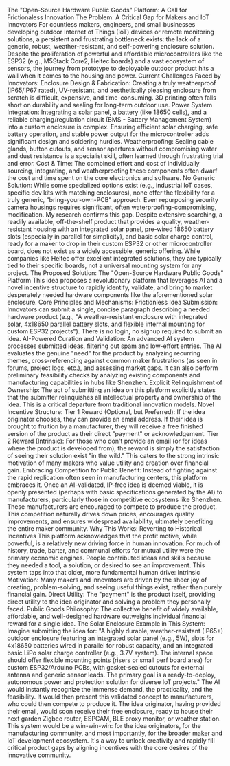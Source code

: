 The "Open-Source Hardware Public Goods" Platform: A Call for Frictionaless Innovation
The Problem: A Critical Gap for Makers and IoT Innovators
For countless makers, engineers, and small businesses developing outdoor Internet of Things (IoT) devices or remote monitoring solutions, a persistent and frustrating bottleneck exists: the lack of a generic, robust, weather-resistant, and self-powering enclosure solution.
Despite the proliferation of powerful and affordable microcontrollers like the ESP32 (e.g., M5Stack Core2, Heltec boards) and a vast ecosystem of sensors, the journey from prototype to deployable outdoor product hits a wall when it comes to the housing and power.
Current Challenges Faced by Innovators:
Enclosure Design & Fabrication: Creating a truly weatherproof (IP65/IP67 rated), UV-resistant, and aesthetically pleasing enclosure from scratch is difficult, expensive, and time-consuming. 3D printing often falls short on durability and sealing for long-term outdoor use.
Power System Integration: Integrating a solar panel, a battery (like 18650 cells), and a reliable charging/regulation circuit (BMS - Battery Management System) into a custom enclosure is complex. Ensuring efficient solar charging, safe battery operation, and stable power output for the microcontroller adds significant design and soldering hurdles.
Weatherproofing: Sealing cable glands, button cutouts, and sensor apertures without compromising water and dust resistance is a specialist skill, often learned through frustrating trial and error.
Cost & Time: The combined effort and cost of individually sourcing, integrating, and weatherproofing these components often dwarf the cost and time spent on the core electronics and software.
No Generic Solution: While some specialized options exist (e.g., industrial IoT cases, specific dev kits with matching enclosures), none offer the flexibility for a truly generic, "bring-your-own-PCB" approach. Even repurposing security camera housings requires significant, often waterproofing-compromising, modification.
My research confirms this gap. Despite extensive searching, a readily available, off-the-shelf product that provides a quality, weather-resistant housing with an integrated solar panel, pre-wired 18650 battery slots (especially in parallel for simplicity), and basic solar charge control, ready for a maker to drop in their custom ESP32 or other microcontroller board, does not exist as a widely accessible, generic offering. While companies like Heltec offer excellent integrated solutions, they are typically tied to their specific boards, not a universal mounting system for any project.
The Proposed Solution: The "Open-Source Hardware Public Goods" Platform
This idea proposes a revolutionary platform that leverages AI and a novel incentive structure to rapidly identify, validate, and bring to market desperately needed hardware components like the aforementioned solar enclosure.
Core Principles and Mechanisms:
Frictionless Idea Submission: Innovators can submit a single, concise paragraph describing a needed hardware product (e.g., "A weather-resistant enclosure with integrated solar, 4x18650 parallel battery slots, and flexible internal mounting for custom ESP32 projects"). There is no login, no signup required to submit an idea.
AI-Powered Curation and Validation:
An advanced AI system processes submitted ideas, filtering out spam and low-effort entries.
The AI evaluates the genuine "need" for the product by analyzing recurring themes, cross-referencing against common maker frustrations (as seen in forums, project logs, etc.), and assessing market gaps.
It can also perform preliminary feasibility checks by analyzing existing components and manufacturing capabilities in hubs like Shenzhen.
Explicit Relinquishment of Ownership: The act of submitting an idea on this platform explicitly states that the submitter relinquishes all intellectual property and ownership of the idea. This is a critical departure from traditional innovation models.
Novel Incentive Structure:
Tier 1 Reward (Optional, but Preferred): If the idea originator chooses, they can provide an email address. If their idea is brought to fruition by a manufacturer, they will receive a free finished version of the product as their direct "payment" or acknowledgement.
Tier 2 Reward (Intrinsic): For those who don't provide an email (or for ideas where the product is developed from), the reward is simply the satisfaction of seeing their solution exist "in the wild." This caters to the strong intrinsic motivation of many makers who value utility and creation over financial gain.
Embracing Competition for Public Benefit: Instead of fighting against the rapid replication often seen in manufacturing centers, this platform embraces it.
Once an AI-validated, IP-free idea is deemed viable, it is openly presented (perhaps with basic specifications generated by the AI) to manufacturers, particularly those in competitive ecosystems like Shenzhen.
These manufacturers are encouraged to compete to produce the product. This competition naturally drives down prices, encourages quality improvements, and ensures widespread availability, ultimately benefiting the entire maker community.
Why This Works: Reverting to Historical Incentives
This platform acknowledges that the profit motive, while powerful, is a relatively new driving force in human innovation. For much of history, trade, barter, and communal efforts for mutual utility were the primary economic engines. People contributed ideas and skills because they needed a tool, a solution, or desired to see an improvement.
This system taps into that older, more fundamental human drive:
Intrinsic Motivation: Many makers and innovators are driven by the sheer joy of creating, problem-solving, and seeing useful things exist, rather than purely financial gain.
Direct Utility: The "payment" is the product itself, providing direct utility to the idea originator and solving a problem they personally faced.
Public Goods Philosophy: The collective benefit of widely available, affordable, and well-designed hardware outweighs individual financial reward for a single idea.
The Solar Enclosure Example in This System:
Imagine submitting the idea for:
"A highly durable, weather-resistant (IP65+) outdoor enclosure featuring an integrated solar panel (e.g., 5W), slots for 4x18650 batteries wired in parallel for robust capacity, and an integrated basic LiPo solar charge controller (e.g., 3.7V system). The internal space should offer flexible mounting points (risers or small perf board area) for custom ESP32/Arduino PCBs, with gasket-sealed cutouts for external antenna and generic sensor leads. The primary goal is a ready-to-deploy, autonomous power and protection solution for diverse IoT projects."
The AI would instantly recognize the immense demand, the practicality, and the feasibility. It would then present this validated concept to manufacturers, who could then compete to produce it. The idea originator, having provided their email, would soon receive their free enclosure, ready to house their next garden Zigbee router, ESPCAM, BLE proxy monitor, or weather station.
This system would be a win-win-win: for the idea originators, for the manufacturing community, and most importantly, for the broader maker and IoT development ecosystem. It's a way to unlock creativity and rapidly fill critical product gaps by aligning incentives with the core desires of the innovative community.

